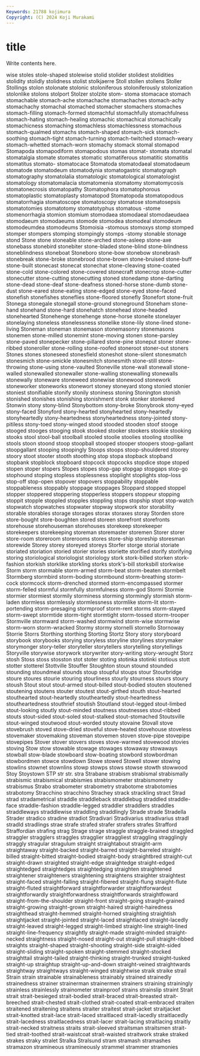 ```yaml
---
Keywords: 21788 kojimura
Copyright: (C) 2024 Koji Murakami
---
```


# title

Write contents here.



wise stoles stole-shaped stolewise stolid stolider stolidest stolidities stolidity stolidly
stolidness stolist stolkjaerre Stoll stollen stollens Stoller Stollings stolon stolonate
stolonic stoloniferous stoloniferously stolonization stolonlike stolons stolport Stolzer stolzite stom-
stoma stomacace stomach stomachable stomach-ache stomachache stomachaches stomach-achy stomachachy stomachal
stomached stomacher stomachers stomaches stomach-filling stomach-formed stomachful stomachfully stomachfulness stomach-hating
stomach-healing stomachic stomachical stomachically stomachicness stomaching stomachless stomachlessness stomachous stomach-qualmed
stomachs stomach-shaped stomach-sick stomach-soothing stomach-tight stomach-turning stomach-twitched stomach-weary stomach-whetted stomach-worn
stomachy stomack stomal stomapod Stomapoda stomapodiform stomapodous stomas stomat- stomata
stomatal stomatalgia stomate stomates stomatic stomatiferous stomatitic stomatitis stomatitus stomato-
stomatocace Stomatoda stomatodaeal stomatodaeum stomatode stomatodeum stomatodynia stomatogastric stomatograph stomatography
stomatolalia stomatologic stomatological stomatologist stomatology stomatomalacia stomatomenia stomatomy stomatomycosis stomatonecrosis
stomatopathy Stomatophora stomatophorous stomatoplastic stomatoplasty stomatopod Stomatopoda stomatopodous stomatorrhagia stomatoscope
stomatoscopy stomatose stomatosepsis stomatotomies stomatotomy stomatotyphus stomatous -stome stomenorrhagia stomion
stomium stomodaea stomodaeal stomodaeudaea stomodaeum stomodaeums stomode stomodea stomodeal stomodeum
stomodeumdea stomodeums Stomoisia -stomous stomoxys stomp stomped stomper stompers stomping
stompingly stomps -stomy stonable stonage stond Stone stone stoneable stone-arched
stone-asleep stone-axe stonebass stonebird stonebiter stone-bladed stone-blind stone-blindness stoneblindness stoneboat
Stoneboro stone-bow stonebow stonebrash stonebreak stone-broke stonebrood stone-brown stone-bruised stone-buff
stone-built stonecast stonecat stonechat stone-cleaving stone-coated stone-cold stone-colored stone-covered stonecraft
stonecrop stone-cutter stonecutter stone-cutting stonecutting stoned stonedamp stone-darting stone-dead stone-deaf
stone-deafness stoned-horse stone-dumb stone-dust stone-eared stone-eating stone-edged stone-eyed stone-faced stonefish
stonefishes stoneflies stone-floored stonefly Stonefort stone-fruit Stonega stonegale stonegall stone-ground
stoneground Stoneham stone-hand stonehand stone-hard stonehatch stonehead stone-headed stonehearted Stonehenge
stonehenge stone-horse stoneite stonelayer stonelaying stoneless stonelessness stonelike stone-lily stone-lined
stone-living Stoneman stoneman stonemason stonemasonry stonemasons stonemen stone-milled stonemint stone-moving
stonen stone-parsley stone-paved stonepecker stone-pillared stone-pine stoneput stoner stone-ribbed stoneroller
stone-rolling stone-roofed stoneroot stoner-out stoners Stones stones stoneseed stonesfield stoneshot
stone-silent stonesmatch stonesmich stone-smickle stonesmitch stonesmith stone-still stone-throwing stone-using stone-vaulted
Stoneville stone-wall stonewall stone-walled stonewalled stonewaller stone-walling stonewalling stonewalls stonewally
stoneware stoneweed stonewise stonewood stonework stoneworker stoneworks stonewort stoney stoneyard
stong stonied stonier stoniest stonifiable stonify stonily stoniness stoning Stonington
stonish stonished stonishes stonishing stonishment stonk stonker stonkered Stonwin stony
stony-blind Stonybottom stony-broke Stonybrook stony-eyed stony-faced Stonyford stony-hearted stonyhearted stony-heartedly
stonyheartedly stony-heartedness stonyheartedness stony-jointed stony-pitiless stony-toed stony-winged stood stooded stooden
stoof stooge stooged stooges stooging stook stooked stooker stookers stookie
stooking stooks stool stool-ball stoolball stooled stoolie stoolies stooling stoollike
stools stoon stoond stoop stoopball stooped stooper stoopers stoop-gallant stoopgallant
stooping stoopingly Stoops stoops stoop-shouldered stoorey stoory stoot stooter stooth
stoothing stop stopa stopback stopband stopbank stopblock stopboard stopcock stopcocks
stopdice stope stoped stopen stoper stopers Stopes stopes stop-gap stopgap
stopgaps stop-go stophound stoping stopless stoplessness stoplight stoplights stop-loss stop-off
stop-open stopover stopovers stoppability stoppable stoppableness stoppably stoppage stoppages Stoppard
stopped stoppel stopper stoppered stoppering stopperless stoppers stoppeur stopping stoppit
stopple stoppled stopples stoppling stops stopship stopt stop-watch stopwatch stopwatches
stopwater stopway stopwork stor storability storable storables storage storages storax
storaxes storay Storden store store-bought store-boughten stored storeen storefront storefronts
storehouse storehouseman storehouses storekeep storekeeper storekeepers storekeeping storeman storemaster storemen
Storer storer store-room storeroom storerooms stores store-ship storeship storesman storewide
Storey storey storeyed storeys Storfer storge storial storiate storiated storiation
storied storier stories storiette storified storify storifying storing storiological storiologist
storiology stork stork-billed storken stork-fashion storkish storklike storkling storks stork's-bill
storksbill storkwise Storm storm stormable storm-armed storm-beat storm-beaten stormbelt Stormberg
stormbird storm-boding stormbound storm-breathing storm-cock stormcock storm-drenched stormed storm-encompassed stormer
storm-felled stormful stormfully stormfulness storm-god Stormi Stormie stormier stormiest stormily
storminess storming stormingly stormish storm-laden stormless stormlessly stormlessness stormlike storm-lit
storm-portending storm-presaging stormproof storm-rent storms storm-stayed storm-swept stormtide storm-tight stormtight
storm-tossed storm-trooper Stormville stormward storm-washed stormwind storm-wise stormwise storm-worn storm-wracked
Stormy stormy stornelli stornello Stornoway Storrie Storrs Storthing storthing Storting
Stortz Story story storyboard storybook storybooks storying storyless storyline storylines
storymaker storymonger story-teller storyteller storytellers storytelling storytellings Storyville storywise storywork
storywriter story-writing story-wrought Storz stosh Stoss stoss stosston stot stoter
stoting stotinka stotinki stotious stott stotter stotterel Stottville Stouffer Stoughton
stoun stound stounded stounding stoundmeal stounds stoup stoupful stoups stour
Stourbridge stoure stoures stourie stouring stourliness stourly stourness stours stoury
stoush Stout stout stout-armed stout-billed stout-bodied stouten stoutened stoutening stoutens
stouter stoutest stout-girthed stouth stout-hearted stouthearted stout-heartedly stoutheartedly stout-heartedness stoutheartedness
stouthrief stoutish Stoutland stout-legged stout-limbed stout-looking stoutly stout-minded stoutness stoutnesses
stout-ribbed stouts stout-sided stout-soled stout-stalked stout-stomached Stoutsville stout-winged stoutwood stout-worded
stouty stovaine Stovall stove stovebrush stoved stove-dried stoveful stove-heated stovehouse
stoveless stovemaker stovemaking stoveman stovemen stoven stove-pipe stovepipe stovepipes Stover
stover stovers stoves stove-warmed stovewood stovies stoving Stow stow stowable
stowage stowages stowaway stowaways stowball stow-blade stowboard stow-boating stowbord stowbordman
stowbordmen stowce stowdown Stowe stowed Stowell stower stowing stowlins stownet
stownlins stowp stowps stows stowse stowth stowwood Stoy Stoystown STP
str str. stra Strabane strabism strabismal strabismally strabismic strabismical strabismies
strabismometer strabismometry strabismus Strabo strabometer strabometry strabotome strabotomies strabotomy Stracchino
stracchino Strachey strack strackling stract Strad strad stradametrical straddle straddleback
straddlebug straddled straddle-face straddle-fashion straddle-legged straddler straddlers straddles straddleways straddlewise
straddling straddlingly Strade strade Stradella Strader stradico stradine stradiot Stradivari
Stradivarius stradivarius stradl stradld stradlings strae strafe strafed strafer strafers
strafes Strafford Straffordian strafing strag Strage strage straggle straggle-brained straggled
straggler stragglers straggles stragglier straggliest straggling stragglingly straggly stragular stragulum
straight straightabout straight-arm straightaway straight-backed straight-barred straight-barreled straight-billed straight-bitted straight-bodied
straight-body straightbred straight-cut straight-drawn straighted straight-edge straightedge straight-edged straightedged straightedges
straightedging straighten straightened straightener straighteners straightening straightens straighter straightest straight-faced
straight-falling straight-fibered straight-flung straight-flute straight-fluted straightforward straightforwarder straightforwardest straightforwardly straightforwardness
straightforwards straightfoward straight-from-the-shoulder straight-front straight-going straight-grained straight-growing straight-grown straight-haired straight-hairedness
straighthead straight-hemmed straight-horned straighting straightish straightjacket straight-jointed straight-laced straightlaced straight-lacedly
straight-leaved straight-legged straight-limbed straight-line straight-lined straight-line-frequency straightly straight-made straight-minded straight-necked
straightness straight-nosed straight-out straight-pull straight-ribbed straights straight-shaped straight-shooting straight-side straight-sided
straight-sliding straight-spoken straight-stemmed straight-stocked straighttail straight-tailed straight-thinking straight-trunked straight-tusked straight-up
straightup straight-up-and-down straight-veined straightwards straightway straightways straight-winged straightwise straik straike
strail Strain strain strainable strainableness strainably strained strainedly strainedness strainer
strainerman strainermen strainers straining strainingly strainless strainlessly strainometer strainproof strains
strainslip straint Strait strait strait-besieged strait-bodied strait-braced strait-breasted strait-breeched strait-chested
strait-clothed strait-coated strait-embraced straiten straitened straitening straitens straiter straitest strait-jacket
straitjacket strait-knotted strait-lace strait-laced straitlaced strait-lacedly straitlacedly strait-lacedness straitlacedness strait-lacer
strait-lacing straitlacing straitly strait-necked straitness straits strait-sleeved straitsman straitsmen strait-tied
strait-toothed strait-waistcoat strait-waisted straitwork strake straked strakes straky stralet Stralka
Stralsund stram stramash stramashes stramazon stramineous stramineously strammel strammer stramonies
